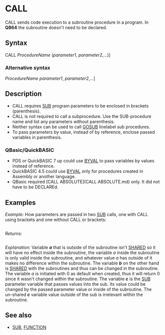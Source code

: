 # CALL

CALL sends code execution to a subroutine procedure in a program. In **QB64** the subroutine doesn't need to be declared.

  

## Syntax

CALL *ProcedureName* (*parameter1*, *parameter2*,...)]
### Alternative syntax

*ProcedureName* *parameter1*, *parameter2*,...]
  

## Description

* CALL requires [SUB](SUB.md) program parameters to be enclosed in brackets (parenthesis).
* CALL is not required to call a subprocedure. Use the SUB-procedure name and list any parameters without parenthesis.
* Neither syntax can be used to call [GOSUB](GOSUB.md) linelabel sub procedures.
* To pass parameters by value, instead of by reference, enclose passed variables in parenthesis.

### QBasic/QuickBASIC

* PDS or QuickBASIC 7 up could use [BYVAL](BYVAL.md) to pass variables by values instead of reference.
* QuickBASIC 4.5 could use [BYVAL](BYVAL.md) only for procedures created in Assembly or another language.
* QBasic required [CALL ABSOLUTE](CALL ABSOLUTE.md) only. It did not have to be DECLAREd.

  

## Examples

*Example:* How parameters are passed in two [SUB](SUB.md) calls, one with CALL using brackets and one without CALL or brackets:

``` [DIM](DIM.md) a [AS](AS.md) [INTEGER](INTEGER.md) 'value not shared with SUB [DIM](DIM.md) [SHARED](SHARED.md) b [AS](AS.md) [INTEGER](INTEGER.md) 'value shared with any SUB a = 1 b = 2 c = 3  CALL helloworld (a) 'a passed to c parameter with CALL helloworld a        'a passed to c parameter w/o CALL  [END](END.md)  [SUB](SUB.md) helloworld (c) 'SUB parameter variables are always inside of brackets in SUB code [PRINT](PRINT.md) "Hello World!" [PRINT](PRINT.md) a,  b, c a = a + 1 'a is a SUB value of 0 when printed which may increase inside SUB only b = b + 1 'b is a shared value which can increase anywhere c = c + 1 'c is a SUB parameter value from a in calls which may increase inside SUB only [END SUB](END SUB.md)  
```

*Returns:*

``` Hello World!  0            2            1 Hello World!  0            3            1  
```

*Explanation:* Variable ***a*** that is outside of the subroutine isn't [SHARED](SHARED.md) so it will have no effect inside the subroutine, the variable *a* inside the subroutine is only valid inside the subroutine, and whatever value *a* has outside of it makes no difference within the subroutine.
The variable ***b*** on the other hand is [SHARED](SHARED.md) with the subroutines and thus can be changed in the subroutine. The variable *a* is initiated with 0 as default when created, thus it will return 0 since it wasn't changed within the subroutine.
The variable ***c*** is the [SUB](SUB.md) parameter variable that passes values into the sub. Its value could be changed by the passed parameter value or inside of the subroutine. The un-shared ***c*** variable value outside of the sub is irrelevant within the subroutine.
  

## See also

* [SUB](SUB.md), [FUNCTION](FUNCTION.md)

  

